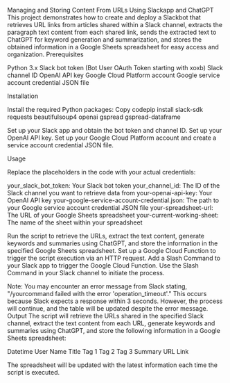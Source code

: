 Managing and Storing Content From URLs Using Slackapp and ChatGPT
This project demonstrates how to create and deploy a Slackbot that retrieves URL links from articles shared within a Slack channel, extracts the paragraph text content from each shared link, sends the extracted text to ChatGPT for keyword generation and summarization, and stores the obtained information in a Google Sheets spreadsheet for easy access and organization.
Prerequisites

Python 3.x
Slack bot token (Bot User OAuth Token starting with xoxb)
Slack channel ID
OpenAI API key
Google Cloud Platform account
Google service account credential JSON file

Installation

Install the required Python packages:
Copy codepip install slack-sdk requests beautifulsoup4 openai gspread gspread-dataframe

Set up your Slack app and obtain the bot token and channel ID.
Set up your OpenAI API key.
Set up your Google Cloud Platform account and create a service account credential JSON file.

Usage

Replace the placeholders in the code with your actual credentials:

your_slack_bot_token: Your Slack bot token
your_channel_id: The ID of the Slack channel you want to retrieve data from
your-openai-api-key: Your OpenAI API key
your-google-service-account-credential.json: The path to your Google service account credential JSON file
your-spreadsheet-url: The URL of your Google Sheets spreadsheet
your-current-working-sheet: The name of the sheet within your spreadsheet


Run the script to retrieve the URLs, extract the text content, generate keywords and summaries using ChatGPT, and store the information in the specified Google Sheets spreadsheet.
Set up a Google Cloud Function to trigger the script execution via an HTTP request.
Add a Slash Command to your Slack app to trigger the Google Cloud Function.
Use the Slash Command in your Slack channel to initiate the process.

Note: You may encounter an error message from Slack stating, "/yourcommand failed with the error 'operation_timeout'." This occurs because Slack expects a response within 3 seconds. However, the process will continue, and the table will be updated despite the error message.
Output
The script will retrieve the URLs shared in the specified Slack channel, extract the text content from each URL, generate keywords and summaries using ChatGPT, and store the following information in a Google Sheets spreadsheet:

Datetime
User Name
Title
Tag 1
Tag 2
Tag 3
Summary
URL Link

The spreadsheet will be updated with the latest information each time the script is executed.
